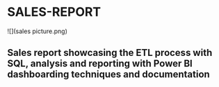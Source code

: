 # SALES-REPORT

![](sales picture.png)
## Sales report showcasing the ETL process with SQL, analysis and reporting with Power BI dashboarding techniques and documentation
